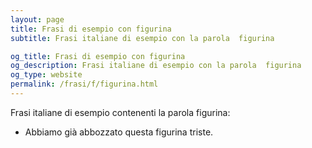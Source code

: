 ```yaml
---
layout: page
title: Frasi di esempio con figurina 
subtitle: Frasi italiane di esempio con la parola  figurina

og_title: Frasi di esempio con figurina 
og_description: Frasi italiane di esempio con la parola  figurina
og_type: website
permalink: /frasi/f/figurina.html
---
```


Frasi italiane di esempio contenenti la parola figurina:


- Abbiamo già abbozzato questa figurina triste.
